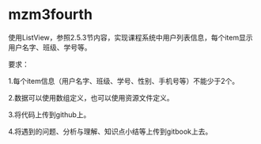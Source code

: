 # mzm3fourth
使用ListView，参照2.5.3节内容，实现课程系统中用户列表信息，每个item显示用户名字、班级、学号等。

要求：

1.每个item信息（用户名字、班级、学号、性别、手机号等）不能少于2个。

2.数据可以使用数组定义，也可以使用资源文件定义。

3.将代码上传到github上。

4.将遇到的问题、分析与理解、知识点小结等上传到gitbook上去。
